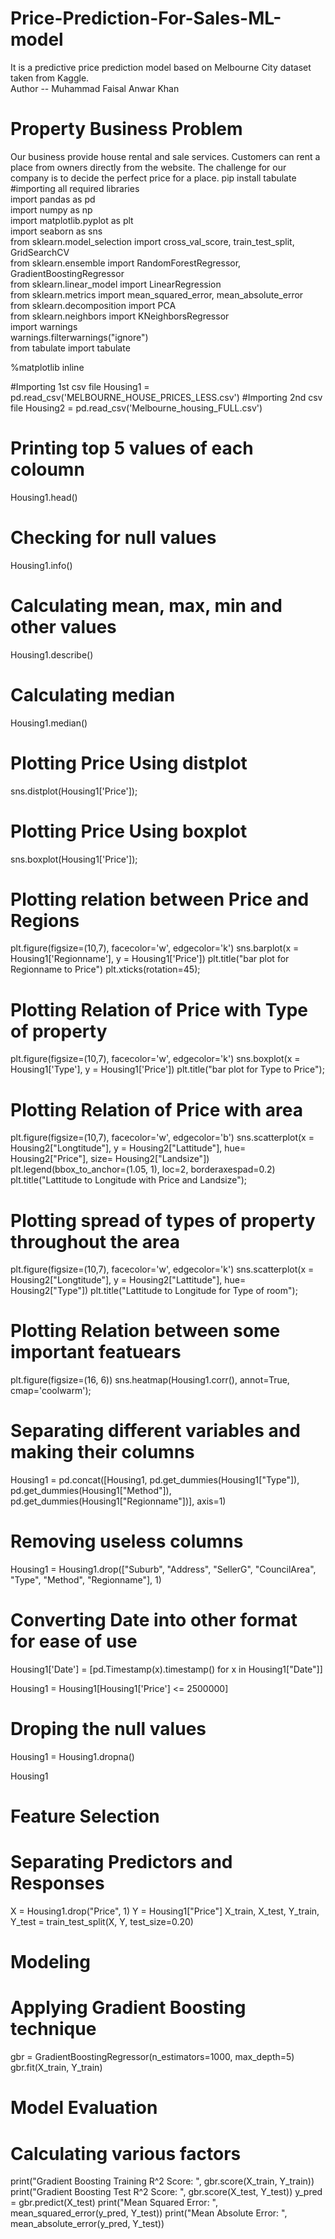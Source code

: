 # Price-Prediction-For-Sales-ML-model
It is a predictive price prediction model based on Melbourne City dataset taken from Kaggle.
<br>
Author -- Muhammad Faisal Anwar Khan
# Property Business Problem
Our business provide house rental and sale services. Customers can rent a place from owners directly from the website. The challenge for our company is to decide the perfect price for a place.
pip install tabulate
<br>
#importing all required libraries
<br>
import pandas as pd
<br>
import numpy as np
<br>
import matplotlib.pyplot as plt
<br>
import seaborn as sns
<br>
from sklearn.model_selection import cross_val_score, train_test_split, GridSearchCV
<br>
from sklearn.ensemble import RandomForestRegressor, GradientBoostingRegressor
<br>
from sklearn.linear_model import LinearRegression
<br>
from sklearn.metrics import mean_squared_error, mean_absolute_error
<br>
from sklearn.decomposition import PCA
<br>
from sklearn.neighbors import KNeighborsRegressor
<br>
import warnings
<br>
warnings.filterwarnings("ignore")
<br>
from tabulate import tabulate
<br>

%matplotlib inline

#Importing 1st csv file
Housing1 = pd.read_csv('MELBOURNE_HOUSE_PRICES_LESS.csv')
#Importing 2nd csv file
Housing2 = pd.read_csv('Melbourne_housing_FULL.csv')
# Printing top 5 values of each coloumn
Housing1.head()
# Checking for null values
Housing1.info()
# Calculating mean, max, min and other values
Housing1.describe()
# Calculating median
Housing1.median()
# Plotting Price Using distplot
sns.distplot(Housing1['Price']);
# Plotting Price Using boxplot
sns.boxplot(Housing1['Price']);
# Plotting relation between Price and Regions
plt.figure(figsize=(10,7), facecolor='w', edgecolor='k')
sns.barplot(x = Housing1['Regionname'], y = Housing1['Price'])
plt.title("bar plot for Regionname to Price")
plt.xticks(rotation=45);
# Plotting Relation of Price with Type of property
plt.figure(figsize=(10,7), facecolor='w', edgecolor='k')
sns.boxplot(x = Housing1['Type'], y = Housing1['Price'])
plt.title("bar plot for Type to Price");
# Plotting Relation of Price with area
plt.figure(figsize=(10,7), facecolor='w', edgecolor='b')
sns.scatterplot(x = Housing2["Longtitude"], y = Housing2["Lattitude"], hue= Housing2["Price"], size= Housing2["Landsize"])
plt.legend(bbox_to_anchor=(1.05, 1), loc=2, borderaxespad=0.2)
plt.title("Lattitude to Longitude with Price and Landsize");
# Plotting spread of types of property throughout the area
plt.figure(figsize=(10,7), facecolor='w', edgecolor='k')
sns.scatterplot(x = Housing2["Longtitude"], y = Housing2["Lattitude"], hue= Housing2["Type"])
plt.title("Lattitude to Longitude for Type of room");
# Plotting Relation between some important featuears
plt.figure(figsize=(16, 6))
sns.heatmap(Housing1.corr(), annot=True, cmap='coolwarm');
# Separating different variables and making their columns
Housing1 = pd.concat([Housing1, pd.get_dummies(Housing1["Type"]), pd.get_dummies(Housing1["Method"]), pd.get_dummies(Housing1["Regionname"])], axis=1)

# Removing useless columns
Housing1 = Housing1.drop(["Suburb", "Address", "SellerG", "CouncilArea", "Type", "Method", "Regionname"], 1)

# Converting Date into other format for ease of use
Housing1['Date'] = [pd.Timestamp(x).timestamp() for x in Housing1["Date"]]

Housing1 = Housing1[Housing1['Price'] <= 2500000]
# Droping the null values
Housing1 = Housing1.dropna()

Housing1

# Feature Selection

# Separating Predictors and Responses
X = Housing1.drop("Price", 1)
Y = Housing1["Price"]
X_train, X_test, Y_train, Y_test = train_test_split(X, Y, test_size=0.20)

# Modeling

# Applying Gradient Boosting technique
gbr = GradientBoostingRegressor(n_estimators=1000, max_depth=5)
gbr.fit(X_train, Y_train)

# Model Evaluation
# Calculating various factors
print("Gradient Boosting Training R^2 Score: ", gbr.score(X_train, Y_train))
print("Gradient Boosting Test R^2 Score: ", gbr.score(X_test, Y_test))
y_pred = gbr.predict(X_test)
print("Mean Squared Error: ", mean_squared_error(y_pred, Y_test))
print("Mean Absolute Error: ", mean_absolute_error(y_pred, Y_test))
